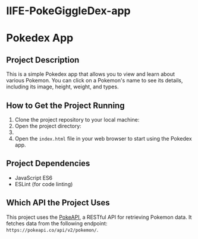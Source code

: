 # IIFE-PokeGiggleDex-app

# Pokedex App

## Project Description
This is a simple Pokedex app that allows you to view and learn about various Pokemon. You can click on a Pokemon's name to see its details, including its image, height, weight, and types.

## How to Get the Project Running
1. Clone the project repository to your local machine:
2. Open the project directory:
3. 
3. Open the `index.html` file in your web browser to start using the Pokedex app.

## Project Dependencies
- JavaScript ES6
- ESLint (for code linting)

## Which API the Project Uses
This project uses the [PokeAPI](https://pokeapi.co/), a RESTful API for retrieving Pokemon data. It fetches data from the following endpoint: `https://pokeapi.co/api/v2/pokemon/`.

